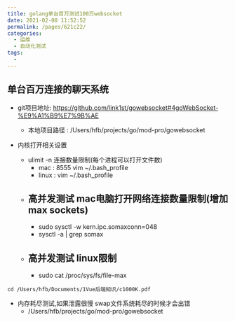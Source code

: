 ```yaml
---
title: golang单台百万测试100万websocket
date: 2021-02-08 11:52:52
permalink: /pages/621c22/
categories:
  - 运维
  - 自动化测试
tags:
  - 
---
```



## 单台百万连接的聊天系统

* git项目地址: https://github.com/link1st/gowebsocket#4goWebSocket-%E9%A1%B9%E7%9B%AE
  * 本地项目路径 : /Users/hfb/projects/go/mod-pro/gowebsocket

* 内核打开相关设置
  * ulimit -n 连接数量限制(每个进程可以打开文件数)
    * mac : 8555    vim ~/.bash_profile
    * linux :       vim ~/.bash_profile
  * ## 高并发测试 mac电脑打开网络连接数量限制(增加max sockets)
    * sudo sysctl -w kern.ipc.somaxconn=048
    * sysctl -a | grep somax
  * ## 高并发测试 linux限制
    * sudo cat /proc/sys/fs/file-max


```
cd /Users/hfb/Documents/1Vue后端知识/c1000K.pdf
```

* 内存耗尽测试,如果泄露很慢 swap文件系统耗尽的时候才会出错
  *  /Users/hfb/projects/go/mod-pro/gowebsocket

